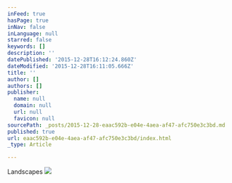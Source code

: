 ```yaml
---
inFeed: true
hasPage: true
inNav: false
inLanguage: null
starred: false
keywords: []
description: ''
datePublished: '2015-12-28T16:12:24.860Z'
dateModified: '2015-12-28T16:11:05.666Z'
title: ''
author: []
authors: []
publisher:
  name: null
  domain: null
  url: null
  favicon: null
sourcePath: _posts/2015-12-28-eaac592b-e04e-4aea-af47-afc750e3c3bd.md
published: true
url: eaac592b-e04e-4aea-af47-afc750e3c3bd/index.html
_type: Article

---
```

Landscapes
![](https://s3-us-west-2.amazonaws.com/the-grid-img/p/abf7754b757e992f3dd5a79438a3fa3ebcca3ab3.jpg)